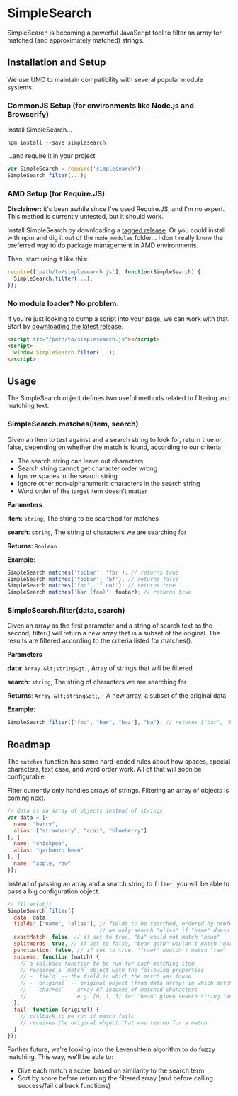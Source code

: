 # SimpleSearch

SimpleSearch is becoming a powerful JavaScript tool to filter an array for matched (and approximately matched) strings.

## Installation and Setup

We use UMD to maintain compatibility with several popular module systems.

### CommonJS Setup (for environments like Node.js and Browserify)

Install SimpleSearch...

```
npm install --save simplesearch
```

...and require it in your project

```javascript
var SimpleSearch = require('simplesearch');
SimpleSearch.filter(...);
```

### AMD Setup (for Require.JS)

**Disclaimer:** it's been awhile since I've used Require.JS, and I'm no expert. This method is currently untested, but it should work.

Install SimpleSearch by downloading a [tagged release](https://github.com/mlms13/SimpleSearch/releases). Or you could install with npm and dig it out of the `node_modules` folder... I don't really know the preferred way to do package management in AMD environments.

Then, start using it like this:

```javascript
require(['path/to/simplesearch.js'], function(SimpleSearch) {
  SimpleSearch.filter(...);
});
```

### No module loader? No problem.

If you're just looking to dump a script into your page, we can work with that. Start by [downloading the latest release](https://github.com/mlms13/SimpleSearch/releases).

```html
<script src="/path/to/simplesearch.js"></script>
<script>
  window.SimpleSearch.filter(...);
</script>
```

## Usage

The SimpleSearch object defines two useful methods related to filtering and matching text.

### SimpleSearch.matches(item, search)

Given an item to test against and a search string to look for, return true
or false, depending on whether the match is found, according to our criteria:
 - The search string can leave out characters
 - Search string cannot get character order wrong
 - Ignore spaces in the search string
 - Ignore other non-alphanumeric characters in the search string
 - Word order of the target item doesn't matter

**Parameters**

**item**: `string`, The string to be searched for matches

**search**: `string`, The string of characters we are searching for

**Returns**: `Boolean`

**Example**:
```js
SimpleSearch.matches('foobar', 'fbr'); // returns true
SimpleSearch.matches('foobar', 'bf'); // returns false
SimpleSearch.matches('foo', 'f oo!'); // returns true
SimpleSearch.matches('bar (foo)', foobar); // returns true
```


### SimpleSearch.filter(data, search)

Given an array as the first paramater and a string of search text as the
second, filter() will return a new array that is a subset of the original.
The results are filtered according to the criteria listed for matches().

**Parameters**

**data**: `Array.&lt;string&gt;`, Array of strings that will be filtered

**search**: `string`, The string of characters we are searching for

**Returns**: `Array.&lt;string&gt;`, - A new array, a subset of the original data

**Example**:
```js
SimpleSearch.filter(["foo", "bar", "baz"], "ba"); // returns ["bar", "baz"]
```


## Roadmap

The `matches` function has some hard-coded rules about how spaces, special characters, text case, and word order work.  All of that will soon be configurable.

Filter currently only handles arrays of strings. Filtering an array of objects is coming next.

```javascript
// data as an array of objects instead of strings
var data = [{
  name: "berry",
  alias: ["strawberry", "acai", "blueberry"]
}, {
  name: "chickpea",
  alias: "garbanzo bean"
}, {
  name: "apple, raw"
}];
```

Instead of passing an array and a search string to `filter`, you will be able to pass a big configuration object.

```javascript
// filter(obj)
SimpleSearch.filter({
  data: data,
  fields: ["name", "alias"], // fields to be searched, ordered by preference.
                             // we only search "alias" if "name" doesn't match
  exactMatch: false, // if set to true, "ba" would not match "bean"
  splitWords: true, // if set to false, "bean garb" wouldn't match "garbanzo bean"
  punctuation: false, // if set to true, "(raw)" wouldn't match "raw"
  success: function (match) {
    // a callback function to be run for each matching item
    // receives a `match` object with the following properties
    // - `field` -- the field in which the match was found
    // - `original` -- original object (from data array) in which match was found
    // - `charPos` -- array of indexes of matched characters
    //                e.g. [0, 1, 3] for "bean" given search string "ben"
  },
  fail: function (original) {
    // callback to be run if match fails
    // receives the original object that was tested for a match
  }
});
```

Farther future, we're looking into the Levenshtein algorithm to do fuzzy matching. This way, we'll be able to:

- Give each match a score, based on similarity to the search term
- Sort by score before returning the filtered array (and before calling success/fail callback functions)
